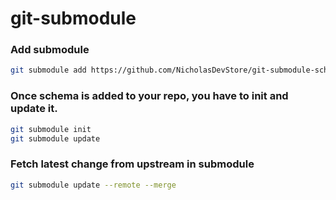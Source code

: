 # git-submodule

### Add submodule

```bash
git submodule add https://github.com/NicholasDevStore/git-submodule-schema.git
```

### Once schema is added to your repo, you have to init and update it.

```bash
git submodule init
git submodule update
```

### Fetch latest change from upstream in submodule

```bash
git submodule update --remote --merge
```
